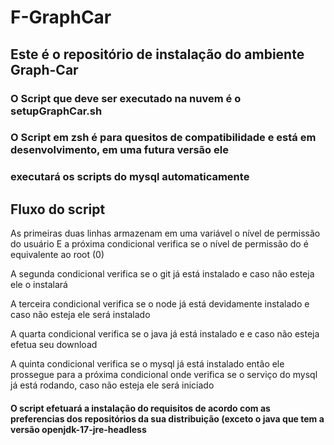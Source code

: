 # F-GraphCar

## Este é o repositório de instalação do ambiente Graph-Car
### O Script que deve ser executado na nuvem é o setupGraphCar.sh

### O Script em zsh é para quesitos de compatibilidade e está em desenvolvimento, em uma futura versão ele 
### executará os scripts do mysql automaticamente

## Fluxo do script
As primeiras duas linhas armazenam em uma variável o nível de permissão do usuário
E a próxima condicional verifica se o nível de permissão do é equivalente ao root (0)

A segunda condicional verifica se o git já está instalado e caso não esteja ele o instalará

A terceira condicional verifica se o node já está devidamente instalado e caso não esteja ele será instalado

A quarta condicional verifica se o java já está instalado e e caso não esteja efetua seu download

A quinta condicional verifica se o mysql já está instalado então ele prossegue para a próxima condicional
onde verifica se o serviço do mysql já está rodando, caso não esteja ele será iniciado

#### O script efetuará a instalação do requisitos de acordo com as preferencias dos repositórios da sua distribuição (exceto o java que tem a versão openjdk-17-jre-headless
